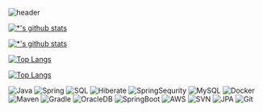 ![header](https://capsule-render.vercel.app/api?type=wave&color=auto&height=300&section=header&text=GitHub%20Stats&fontSize=90)

[![*'s github stats](https://github-readme-stats.vercel.app/api?username=co1248)](https://github.com/co1248)

[![*'s github stats](https://github-readme-stats.vercel.app/api?username=co1248&show_icons=true&theme=radical)](https://github.com/co1248)

[![Top Langs](https://github-readme-stats.vercel.app/api/top-langs/?username=co1248)](https://github.com/co1248/github-readme-stats)

[![Top Langs](https://github-readme-stats.vercel.app/api/top-langs/?username=co1248&layout=compact)](https://github.com/co1248/github-readme-stats)

![Java](https://img.shields.io/badge/-Java-007396?style=flat&logo=Java&logoColor=ffffff)
![Spring](https://img.shields.io/badge/-Spring-6DB33F?style=for-the-badge&logo=Spring&logoColor=white)
![SQL](https://img.shields.io/badge/-SQL-3178C6?style=flat-square&logo=SQL&logoColor=white)
![Hiberate](https://img.shields.io/badge/-Hiberate-FD5750?style=flat-square&logo=Hiberate&logoColor=magenta)
![SpringSequrity](https://img.shields.io/badge/-SpringSequrity-1F305F?style=flat-square&logo=Spring&logoColor=white)
![MySQL](https://img.shields.io/badge/-MySQL-007396?style=flat&logo=MySQL&logoColor=ffffff)
![Docker](https://img.shields.io/badge/-Docker-6DB33F?style=for-the-badge&logo=Docker&logoColor=white)
![Maven](https://img.shields.io/badge/-Maven-3178C6?style=flat-square&logo=Maven&logoColor=white)
![Gradle](https://img.shields.io/badge/-Gradle-FD5750?style=flat-square&logo=Gradle&logoColor=magenta)
![OracleDB](https://img.shields.io/badge/-OracleDB-1F305F?style=flat-square&logo=OracleDB&logoColor=white)
![SpringBoot](https://img.shields.io/badge/-SpringBoot-007396?style=flat&logo=Spring&logoColor=ffffff)
![AWS](https://img.shields.io/badge/-AWS-6DB33F?style=for-the-badge&logo=AWS&logoColor=white)
![SVN](https://img.shields.io/badge/-SVN-3178C6?style=flat-square&logo=SVN&logoColor=white)
![JPA](https://img.shields.io/badge/-JPA-FD5750?style=flat-square&logo=JPA&logoColor=magenta)
![Git](https://img.shields.io/badge/-Git-1F305F?style=flat-square&logo=Git&logoColor=white)
